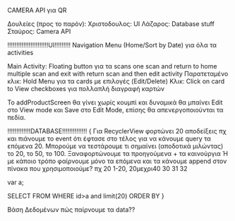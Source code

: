 CAMERA API για QR

Δουλείες (προς το παρόν):
Χριστοδουλος: UI 
Λάζαρος: Database stuff
Σταύρος: Camera API

!!!!!!!!!!!!!!!!!!!!!!!UI!!!!!!!!!
Navigation Menu (Home/Sort by Date) για όλα τα activities

Main Activity:
Floating button για τα scans 
	one scan and return to home
	multiple scan and exit with return
	scan and then edit activity
Παρατεταμένο κλικ: Hold Menu για τα cards με επιλογές (Edit/Delete)
Κλικ: Click on card to View
checkboxes για πολλαπλή διαγραφή καρτών

Το addProductScreen θα γίνει χωρίς κουμπί και δυναμικά θα μπαίνει
Edit στο View mode και Save στο Edit Mode, επίσης θα απενεργοποιούνται
τα πεδία.

!!!!!!!!!!!!!DATABASE!!!!!!!!!!!!!!
{
Για RecyclerView φορτώνει 20 αποδείξεις πχ και πιάνουμε το event ότι έφτασε στο τέλος για να κάνουμε query τα επόμενα 20.
Μπορούμε να τεστάρουμε τι σημαίνει (αποδοτικά μιλώντας) το 20, το 50, το 100. Ξαναφορτώνουμε τα προηγούμενα + τα καινούργια Ή με κάποιο τρόπο φαίρνουμε μόνο τα επόμενα και τα κάνουμε append στον  πίνακα που χρησιμοποιούμε? πχ 20 1-20, 20μεχρι40 30 31 32

var a;

SELECT
FROM
WHERE id>a and limit(20)
ORDER BY
}

Βάση Δεδομένων πώς παίρνουμε τα data?? 
